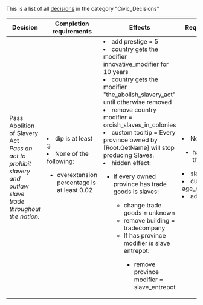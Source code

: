 This is a list of all [decisions](decisions.md) in the category "Civic_Decisions"

| Decision | Completion requirements | Effects | Requirements to appear |
| ----- | ------ | ----- | ------ |
| <a name="abolish_slavery_act">Pass Abolition of Slavery Act</a><br />*Pass an act to prohibit slavery and outlaw slave trade throughout the nation.* | <li>dip is at least 3</li><li>None of the following:</li><ul><li>overextension percentage is at least 0.02</li></ul> | <li>add prestige = 5</li><li>country gets the modifier innovative_modifier for 10 years</li><li>country gets the modifier "the_abolish_slavery_act" until otherwise removed</li><li>remove country modifier = orcish_slaves_in_colonies</li><li>custom tooltip = Every province owned by [Root.GetName] will stop producing Slaves.</li><li>hidden effect:</li><ul><li>If every owned province has trade goods is slaves:</li><ul><li>change trade goods = unknown</li><li>remove building = tradecompany</li><li>If has province modifier is slave entrepot:</li><ul><li>remove province modifier = slave_entrepot</li></ul></ul></ul> | <li>None of the following:</li><ul><li>has country modifier the_abolish_slavery_act</li></ul><li>slaves is at least 1</li><li>current age is age_of_revolutions</li><li>adm tech is at least 15</li> |
